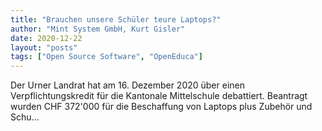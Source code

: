 ```yaml
---
title: "Brauchen unsere Schüler teure Laptops?"
author: "Mint System GmbH, Kurt Gisler"
date: 2020-12-22
layout: "posts"
tags: ["Open Source Software", "OpenEduca"]
---
```


Der Urner Landrat hat am 16. Dezember 2020 über einen Verpflichtungskredit für die Kantonale Mittelschule debattiert. Beantragt wurden CHF 372'000 für die Beschaffung von Laptops plus Zubehör und Schu...

